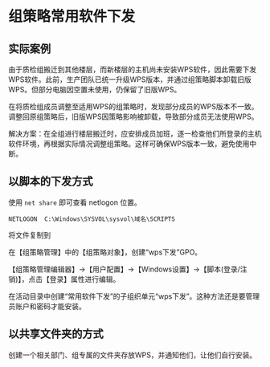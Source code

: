 # 组策略常用软件下发

## 实际案例

由于质检组搬迁到其他楼层，而新楼层的主机尚未安装WPS软件，因此需要下发WPS软件。此前，生产团队已统一升级WPS版本，并通过组策略脚本卸载旧版WPS。但部分电脑因空置未使用，仍保留了旧版WPS。

在将质检组成员调整至适用WPS的组策略时，发现部分成员的WPS版本不一致。调整回原组策略后，旧版WPS因策略影响被卸载，导致部分成员无法使用WPS。

解决方案：在全组进行楼层搬迁时，应安排成员加班，逐一检查他们所登录的主机软件环境，再根据实际情况调整组策略。这样可确保WPS版本一致，避免使用中断。


## 以脚本的下发方式

使用 `net share` 即可查看 netlogon 位置。

```
NETLOGON  C:\Windows\SYSVOL\sysvol\域名\SCRIPTS
```

将文件复制到



在【组策略管理】中的【组策略对象】，创建“wps下发”GPO。

【组策略管理编辑器】->【用户配置】->【Windows设置】->【脚本(登录/注销)】，点击【登录】属性进行编辑。


在活动目录中创建“常用软件下发”的子组织单元“wps下发”。这种方法还是要管理员账户和密码才能安装。

## 以共享文件夹的方式

创建一个相关部门、组专属的文件夹存放WPS，并通知他们，让他们自行安装。